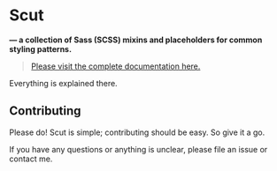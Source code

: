 # Scut

**&mdash; a collection of Sass (SCSS) mixins and placeholders for common styling patterns.**

> [Please visit the complete documentation here.](http://davidtheclark.github.io/scut/)

Everything is explained there.

## Contributing

Please do! Scut is simple; contributing should be easy. So give it a go.

If you have any questions or anything is unclear, please file an issue or contact me.